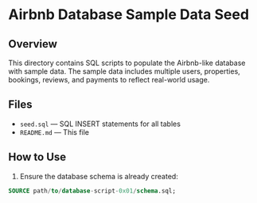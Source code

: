 # Airbnb Database Sample Data Seed

## Overview
This directory contains SQL scripts to populate the Airbnb-like database with sample data.
The sample data includes multiple users, properties, bookings, reviews, and payments to reflect real-world usage.

## Files
- `seed.sql` — SQL INSERT statements for all tables
- `README.md` — This file

## How to Use
1. Ensure the database schema is already created:
```sql
SOURCE path/to/database-script-0x01/schema.sql;